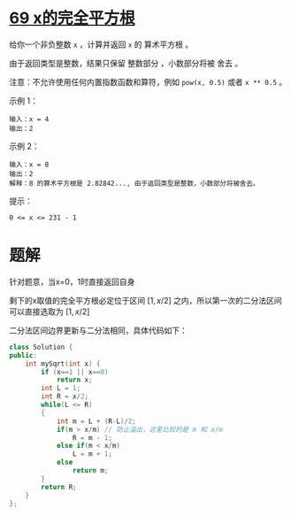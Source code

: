 
# [69 x的完全平方根](https://leetcode.cn/problems/sqrtx/)

给你一个非负整数 `x` ，计算并返回 `x` 的 算术平方根 。

由于返回类型是整数，结果只保留 整数部分 ，小数部分将被 舍去 。

注意：不允许使用任何内置指数函数和算符，例如 `pow(x, 0.5)` 或者 `x ** 0.5` 。

示例 1：
```
输入：x = 4
输出：2
```

示例 2：
```
输入：x = 8
输出：2
解释：8 的算术平方根是 2.82842..., 由于返回类型是整数，小数部分将被舍去。
 ```

提示：

`0 <= x <= 231 - 1`


# 题解

针对题意，当x=0，1时直接返回自身

剩下的x取值的完全平方根必定位于区间 $[1, x/2]$ 之内，所以第一次的二分法区间可以直接选取为 $[1, x/2]$

二分法区间边界更新与二分法相同，具体代码如下：

```cpp
class Solution {
public:
    int mySqrt(int x) {
        if (x==1 || x==0)
            return x;
        int L = 1;
        int R = x/2;
        while(L <= R)
        {
            int m = L + (R-L)/2;
            if(m > x/m) // 防止溢出，这里比较的是 m 和 x/m
                R = m - 1;
            else if(m < x/m)
                L = m + 1;
            else
                return m;
        }
        return R;
    }
};
```

